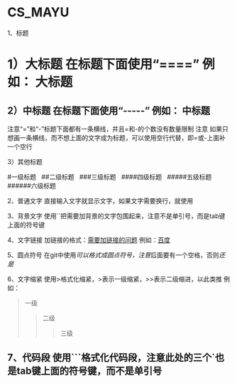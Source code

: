 # CS_MAYU

1、标题

1）大标题
在标题下面使用“====”
例如：
大标题
=====

2）中标题
在标题下面使用“-----”
例如：
中标题
---------
注意“=”和“-”标题下面都有一条横线，并且=和-的个数没有数量限制
注意 如果只想画一条横线，而不想上面的文字成为标题，可以使用空行代替，即=或-上面补一个空行

3）其他标题

#一级标题  
##二级标题  
###三级标题  
####四级标题  
#####五级标题  
######六级标题 

2、普通文字
直接输入文字就显示文字，如果文字需要换行，就使用<br>

3、背景文字
使用``把需要加背景的文字包围起来，注意不是单引号，而是tab键上面的符号键

4、文字链接
加链接的格式：[需要加链接的问题](文字的链接地址)
例如：[百度](http://www.baidu.com)

5、圆点符号
在git中使用*可以格式成圆点符号，注意*后面要有一个空格，否则*还是*

6、文字缩紧
使用>格式化缩紧，>表示一级缩紧，>>表示二级缩进，以此类推
例如：
 > 一级
 >> 二级
 >>> 三级

7、代码段
使用```格式化代码段，注意此处的三个`也是tab键上面的符号键，而不是单引号
--------------------- 
